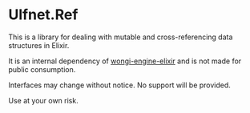 # Ulfnet.Ref

This is a library for dealing with mutable and cross-referencing data
structures in Elixir.

It is an internal dependency of [wongi-engine-elixir](https://github.com/ulfurinn/wongi-engine-elixir)
and is not made for public consumption.

Interfaces may change without notice. No support will be provided.

Use at your own risk.
